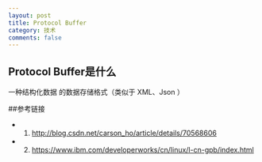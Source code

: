 ```yaml
---
layout: post
title: Protocol Buffer
category: 技术
comments: false
---
```


##  Protocol Buffer是什么
 一种结构化数据 的数据存储格式（类似于 XML、Json ） 

##参考链接

* 1. <http://blog.csdn.net/carson_ho/article/details/70568606>
* 2. <https://www.ibm.com/developerworks/cn/linux/l-cn-gpb/index.html>
  